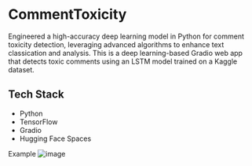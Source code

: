 # CommentToxicity

Engineered a high-accuracy deep learning model in Python for comment toxicity detection, leveraging advanced algorithms to enhance text classication and analysis.
This is a deep learning-based Gradio web app that detects toxic comments using an LSTM model trained on a Kaggle dataset.

## Tech Stack
- Python
- TensorFlow
- Gradio
- Hugging Face Spaces

Example 
![image](https://github.com/user-attachments/assets/420c9495-1086-4874-9b10-474c6cdc8e0b)
